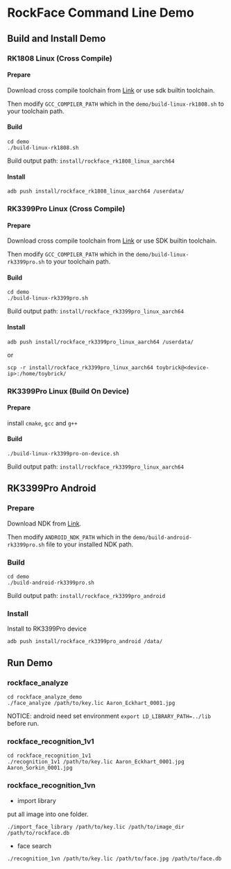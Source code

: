 # RockFace Command Line Demo

## Build and Install Demo

### RK1808 Linux (Cross Compile)

#### Prepare

Download cross compile toolchain from [Link](https://releases.linaro.org/components/toolchain/binaries/6.3-2017.05/aarch64-linux-gnu/) or use sdk builtin toolchain.

Then modify `GCC_COMPILER_PATH` which in the `demo/build-linux-rk1808.sh` to your toolchain path.

#### Build

```
cd demo
./build-linux-rk1808.sh
```

Build output path: `install/rockface_rk1808_linux_aarch64`

#### Install

```
adb push install/rockface_rk1808_linux_aarch64 /userdata/
```

### RK3399Pro Linux (Cross Compile)

#### Prepare

Download cross compile toolchain from [Link](https://releases.linaro.org/components/toolchain/binaries/6.3-2017.05/aarch64-linux-gnu/) or use SDK builtin toolchain.

Then modify `GCC_COMPILER_PATH` which in the `demo/build-linux-rk3399pro.sh` to your toolchain path.

#### Build

```
cd demo
./build-linux-rk3399pro.sh
```

Build output path: `install/rockface_rk3399pro_linux_aarch64`

#### Install

```
adb push install/rockface_rk3399pro_linux_aarch64 /userdata/
```

or

```
scp -r install/rockface_rk3399pro_linux_aarch64 toybrick@<device-ip>:/home/toybrick/
```

### RK3399Pro Linux (Build On Device)

#### Prepare

install `cmake`, `gcc` and `g++`

#### Build

```
./build-linux-rk3399pro-on-device.sh
```

Build output path: `install/rockface_rk3399pro_linux_aarch64`

## RK3399Pro Android

### Prepare

Download NDK from [Link](https://developer.android.google.cn/ndk/downloads).

Then modify `ANDROID_NDK_PATH` which in the `demo/build-android-rk3399pro.sh` file to your installed NDK path.

### Build

```
cd demo
./build-android-rk3399pro.sh
```

Build output path: `install/rockface_rk3399pro_android`

### Install

Install to RK3399Pro device

```
adb push install/rockface_rk3399pro_android /data/
```

## Run Demo

### rockface_analyze

```
cd rockface_analyze_demo
./face_analyze /path/to/key.lic Aaron_Eckhart_0001.jpg
```

NOTICE: android need set environment `export LD_LIBRARY_PATH=../lib` before run.

### rockface_recognition_1v1

```
cd rockface_recognition_1v1
./recognition_1v1 /path/to/key.lic Aaron_Eckhart_0001.jpg Aaron_Sorkin_0001.jpg
```

### rockface_recognition_1vn

- import library

put all image into one folder.

```
./import_face_library /path/to/key.lic /path/to/image_dir /path/to/rockface.db
```

- face search

```
./recognition_1vn /path/to/key.lic /path/to/face.jpg /path/to/face.db
```
